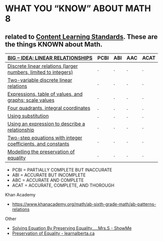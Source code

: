 # WHAT YOU “KNOW” ABOUT MATH 8
## related to [Content Learning Standards][new-bc-curriculum-math].  These are the things KNOWN about Math.

[BIG – IDEA: LINEAR RELATIONSHIPS](linear-realationships.md) | PCBI | ABI | AAC | ACAT
--- | --- | --- | --- | --- 
[Discrete linear relations \(larger numbers, limited to integers\)](linear-algebra.md) | . | . | . | . 
[Two-variable discrete linear relations]() | . | . | . | . 
[Expressions, table of values, and graphs; scale values]() | . | . | . | . 
[Four quadrants, integral coordinates]() | . | . | . | . 
[Using substitution]() | . | . | . | . 
[Using an expression to describe a relationship]() | . | . | . | . 
[Two-step equations with integer coefficients, and constants]() | . | . | . | . 
[Modelling the preservation of equality]() | . | . | . | . 

- PCBI = PARTIALLY COMPLETE BUT INACCURATE
- ABI = ACCURATE BUT INCOMPLETE
- ABC = ACCURATE AND COMPLETE
- ACAT = ACCURATE, COMPLETE, AND THOROUGH


Khan Academy
- https://www.khanacademy.org/math/ab-sixth-grade-math/ab-patterns-relations

Other
- [Solving Equation By Preserving Equality.....Mrs.S - ShowMe](http://www.showme.com/sh/?h=PzCmlrE)
- [Preservation of Equality - learnalberta.ca](http://www.learnalberta.ca/content/mepg7/html/pg7_preservationofequality/step1.html)



[new-bc-curriculum-math]: (https://curriculum.gov.bc.ca/curriculum/mathematics/8)
